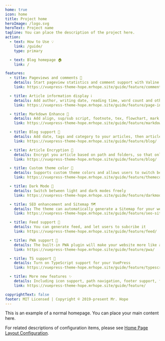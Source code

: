 ```yaml
---
home: true
icon: home
title: Project home
heroImage: /logo.svg
heroText: Project name
tagline: You can place the description of the project here.
action:
  - text: How to Use 💡
    link: /guide/
    type: primary

  - text: Blog homepage 🏠
    link: /

features:
  - title: Pageviews and comments 💬
    details: Start pageview statistics and comment support with Valine and Vssue
    link: https://vuepress-theme-hope.mrhope.site/guide/feature/comment/

  - title: Article information display ℹ
    details: Add author, writing date, reading time, word count and other information to your article
    link: https://vuepress-theme-hope.mrhope.site/guide/feature/page-info/

  - title: Markdown Enhance 🧰
    details: Add align, sup/sub script, footnote, tex, flowchart, mark and presentation support in markdown
    link: https://vuepress-theme-hope.mrhope.site/guide/feature/markdown/

  - title: Blog support 📝
    details: Add date, tags and category to your articles, then article, tag, category and timeline list will be auto generated
    link: https://vuepress-theme-hope.mrhope.site/guide/feature/blog/

  - title: Article Encryption 🔐
    details: Encrypt you article based on path and folders, so that only the one you want could see them
    link: https://vuepress-theme-hope.mrhope.site/guide/feature/blog/

  - title: Custom theme color 🎨
    details: Supports custom theme colors and allows users to switch between preset theme colors
    link: https://vuepress-theme-hope.mrhope.site/guide/feature/themecolor/

  - title: Dark Mode 🌙
    details: Switch between light and dark modes freely
    link: https://vuepress-theme-hope.mrhope.site/guide/feature/darkmode/

  - title: SEO enhancement and Sitemap 🗺
    details: The theme can automatically generate a Sitemap for your website, and optimize the resulting web page for search engines.
    link: https://vuepress-theme-hope.mrhope.site/guide/feature/seo-sitemap/

  - title: Feed support 📡
    details: You can generate feed, and let users to subcribe it
    link: https://vuepress-theme-hope.mrhope.site/guide/feature/feed/

  - title: PWA support 📲
    details: The built-in PWA plugin will make your website more like an APP.
    link: https://vuepress-theme-hope.mrhope.site/guide/feature/pwa/

  - title: TS support 🔧
    details: Turn on TypeScript support for your VuePress
    link: https://vuepress-theme-hope.mrhope.site/guide/feature/typescript/

  - title: More new features ✨
    details: Including icon support, path navigation, footer support, fullscreen button, blog homepage, etc.
    link: https://vuepress-theme-hope.mrhope.site/guide/feature/

copyrightText: false
footer: MIT Licensed | Copyright © 2019-present Mr. Hope
---
```


This is an example of a normal homepage. You can place your main content here.

For related descriptions of configuration items, please see [Home Page Layout Configuration](https://vuepress-theme-hope.mrhope.site/guide/layout/home/).
